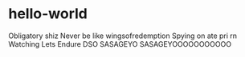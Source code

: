 # hello-world
Obligatory shiz
Never be like wingsofredemption
Spying on ate pri rn
Watching Lets Endure DSO
SASAGEYO SASAGEYOOOOOOOOOOO
